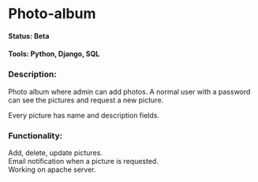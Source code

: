 # Photo-album
#### Status: Beta
#### Tools: Python, Django, SQL

### Description:
Photo album where admin can add photos. A normal user with a password can see the pictures and request a new picture.

Every picture has name and description fields.

### Functionality:
Add, delete, update pictures.<br>
Email notification when a picture is requested.<br>
Working on apache server.

